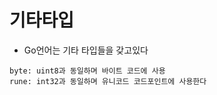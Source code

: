 # 기타타입

- Go언어는 기타 타입들을 갖고있다
```
byte: uint8과 동일하며 바이트 코드에 사용
rune: int32과 동일하며 유니코드 코드포인트에 사용한다
```